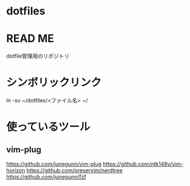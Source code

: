 dotfiles
========

# READ ME

dotfile管理用のリポジトリ

# シンボリックリンク
ln -sv ~/dotfiles/<ファイル名> ~/

# 使っているツール

## vim-plug

https://github.com/junegunn/vim-plug
https://github.com/ntk148v/vim-horizon
https://github.com/preservim/nerdtree
https://github.com/junegunn/fzf
